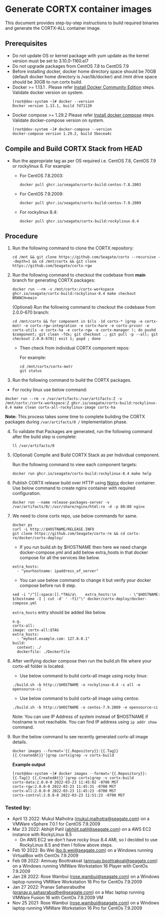 # Generate CORTX container images

This document provides step-by-step instructions to build required binaries and generate the CORTX-ALL container image.

## Prerequisites

- Do not update OS or kernel package with yum update as the kernel version must be set to 3.10.0-1160.el7
- Do not upgrade packages from CentOS 7.8 to CentOS 7.9
- Before installing docker, docker home directory space should be 70GB (default docker home directory is /var/lib/docker) and /mnt drive space should be 30GB to run cortx build.
- Docker >= 1.13.1 . Please refer [Install Docker Community Edition](https://docs.docker.com/engine/install/centos/) steps. Validate docker version on system. 
    ```
    [root@dev-system ~]# docker --version
    Docker version 1.13.1, build 7d71120
    ```
 - Docker compose >= 1.29.2 Please refer [Install docker compose](https://docs.docker.com/compose/install/) steps. Validate docker-compose version on system.
    ```
    [root@dev-system ~]# docker-compose --version
    docker-compose version 1.29.2, build 5becea4c
    ```
    
## Compile and Build CORTX Stack from HEAD

- Run the appropriate tag as per OS required i.e. CentOS 7.8, CentOS 7.9 or rockylinux 8. For example:

   - For CentOS 7.8.2003:
     ```
     docker pull ghcr.io/seagate/cortx-build:centos-7.8.2003
     ```
   - For CentOS 7.9.2009:
     ```
     docker pull ghcr.io/seagate/cortx-build:centos-7.9.2009
     ```
   - For rockylinux 8.4:
     ```
     docker pull ghcr.io/seagate/cortx-build:rockylinux-8.4
     ```

## Procedure

1. Run the following command to clone the CORTX repository:
    ```
    cd /mnt && git clone https://github.com/Seagate/cortx --recursive --depth=1 && cd /mnt/cortx && git clone https://github.com/Seagate/cortx-rgw
    ```
    
2. Run the following command to checkout the codebase from **main** branch for generating CORTX packages: 
    ```
    docker run --rm -v /mnt/cortx:/cortx-workspace ghcr.io/seagate/cortx-build:rockylinux-8.4 make checkout BRANCH=main
    ```
    
   (Optional) Run the following command to checkout the codebase from 2.0.0-670 branch:
    ``` 
    cd /mnt/cortx && for component in $(ls -1d cortx-* |grep -e cortx-motr -e cortx-rgw-integration -e cortx-hare -e cortx-prvsnr -e cortx-utils -e cortx-ha -e cortx-rgw -e cortx-manager ); do pushd $component; git clean -fdx; git checkout .; git pull -p --all; git checkout 2.0.0-670|| exit 1; popd ; done  
    ```
     
     - Then check from individual CORTX component repos:
       
       For example:

       ```
       cd /mnt/cortx/cortx-motr
       git status
       ```

3. Run the following command to build the CORTX packages.
  
  - For rocky linux use below command:
   ```
   docker run --rm -v /var/artifacts:/var/artifacts:Z -v /mnt/cortx:/cortx-workspace:Z ghcr.io/seagate/cortx-build:rockylinux-8.4 make clean cortx-all-rockylinux-image cortx-ha
   ```
   
   **Note:** This process takes some time to complete building the CORTX packages during `/var/artifacts/0 /` implementation phase.
   
4. To validate that Packages are generated, run the following command after the build step is complete:
   ```
   ll /var/artifacts/0 
   ```

5. (Optional) Compile and Build CORTX Stack as per Individual component.

   Run the following command to view each component targets:
   ```
   docker run ghcr.io/seagate/cortx-build:rockylinux-8.4 make help
   ```
   
6. Publish CORTX release build over HTTP using [Nginx](https://hub.docker.com/_/nginx) docker container. Use below command to create nginx container with required configuration. 

    ```
    docker run --name release-packages-server -v /var/artifacts/0/:/usr/share/nginx/html:ro -d -p 80:80 nginx
    ```

7. We need to clone cortx repo, use below commands for same.

    ```
    docker ps 
    curl -L http://$HOSTNAME/RELEASE.INFO
    git clone https://github.com/Seagate/cortx-re && cd cortx-re/docker/cortx-deploy/
    ```

    - If you run build.sh by $HOSTNAME then here we need change docker-compose.yml and add below extra_hosts in that docker compose for all the services like below.
    ```
    extra_hosts:
      - "yourhostname: ipaddress_of_server"
    ```
    - You can use below command to change it but verify your docker compose before run 8 step.

    ```
    sed -i "/^[[:space:]].*TAG/a\    extra_hosts:\n      - \"$HOSTNAME: $(hostname -I | cut -d' ' -f1)"\" docker/cortx-deploy/docker-compose.yml
    ```
    `extra_hosts` entry should be added like below.

    ```
    e.g.  
    cortx-all:
    image: cortx-all:$TAG
    extra_hosts:
      - "myhost.example.com: 127.0.0.1"
    build:
      context: ./
      dockerfile: ./Dockerfile  
    ```

8. After verifying docker compose then run the build.sh file where your cortx-all folder is located.

    - Use below command to build cortx-all image using rocky linux:
    ```
    ./build.sh -b http://$HOSTNAME -o rockylinux-8.4 -s all -e opensource-ci
    ```
    - Use below command to build cortx-all image using centos:
    ```
    ./build.sh -b http://$HOSTNAME -o centos-7.9.2009 -e opensource-ci
    ```
    Note: You can use IP Address of system instead of $HOSTNAME if hostname is not reachable. You can find IP address using `ip addr show` command. 

9. Run the below command to see recently generated cortx-all image details.
    ```
    docker images --format='{{.Repository}}:{{.Tag}} {{.CreatedAt}}'|grep cortx|grep -v cortx-build
    ```
    **Example output** 
    ```
    [root@dev-system ~]# docker images --format='{{.Repository}}:{{.Tag}} {{.CreatedAt}}'|grep cortx|grep -v cortx-build
    cortx-data:2.0.0-0 2022-03-23 11:45:02 -0700 MST
    cortx-rgw:2.0.0-0 2022-03-23 11:45:31 -0700 MST
    cortx-all:2.0.0-0 2022-03-23 11:45:23 -0700 MST
    cortx-control:2.0.0-0 2022-03-23 11:51:23 -0700 MST
    ```
### Tested by:

- April 13 2022: Mukul Malhotra (mukul.malhotra@seagate.com) on a VMWare vSphere 7.0.1 for CentOS 7.9.2009
- Mar 23 2022: Abhijit Patil (abhijit.patil@seagate.com) on a AWS EC2 instance with RockyLinux 8.5
  - On AWS EC2 we don't have rocky linux 8.4 AMI, so I decided to use RockyLinux 8.5 and then I follow above steps.
- Feb 10 2022: Bo Wei (bo.b.wei@seagate.com) on a Windows running VirtualBox with CentOs 7.9.2009
- Feb 08 2022: Amnuay Boottrakoat (amnuay.boottrakoat@seagate.com) on a Windows running VMWare Workstation 16 Player with CentOs 7.9.2009
- Jan 28 2022: Rose Wambui (rose.wambui@seagate.com) on a Windows laptop running VMWare Workstation 16 Pro for CentOs 7.9.2009
- Jan 27 2022: Pranav Sahasrabudhe (pranav.p.sahasrabudhe@seagate.com) on a Mac laptop running VMWare Fusion 16 with CentOs 7.9.2009 VM
- Nov 25 2021: Rose Wambui (rose.wambui@seagate.com) on a Windows laptop running VMWare Workstation 16 Pro for CentOs 7.9.2009
